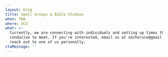 ```yaml
---
layout: blog
title: Small Groups & Bible Studies
when: TBA
where: UCO
what: >-
  Currently, we are connecting with individuals and setting up times that are
  conducive to meet. If you're interested, email us at anchoruco@gmail.com or
  reach out to one of us personally. 
ctaMessage: ''
---
```


